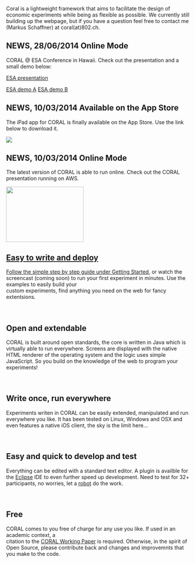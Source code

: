 Coral is a lightweight framework that aims to facilitate the design of economic experiments while being as flexible as possible. We currently still building up the webpage, but if you have a question feel free to contact me (Markus Schaffner) at coral(at)802.ch.

## NEWS, 28/06/2014 Online Mode ##

CORAL @ ESA Conference in Hawaii. Check out the presentation and a small demo below:

<a href='http://ec2-54-252-160-68.ap-southeast-2.compute.amazonaws.com:8888/__BEGIN'>ESA presentation</a>

<a href='http://ec2-54-252-160-68.ap-southeast-2.compute.amazonaws.com:8843/__BEGIN?Etype=BUYER'>ESA demo A</a>
<a href='http://ec2-54-252-160-68.ap-southeast-2.compute.amazonaws.com:8843/__BEGIN?Etype=SELLER'>ESA demo B</a>

## NEWS, 10/03/2014 Available on the App Store ##

The iPad app for CORAL is finally available on the App Store. Use the link below to download it.

[![](https://dl.dropboxusercontent.com/u/12198759/Download_on_the_App_Store_Badge_US-UK_135x40.png)](https://itunes.apple.com/au/app/coral-client-app/id837059404?mt=8)

## NEWS, 10/03/2014 Online Mode ##

The latest version of CORAL is able to run online. Check out the CORAL presentation running on AWS.

<a href='http://ec2-54-252-160-68.ap-southeast-2.compute.amazonaws.com:8080/__BEGIN'><img width='210px' height='150px' src='https://dl.dropboxusercontent.com/u/12198759/coralpres.png'>

<h2>Easy to write and deploy</h2>

Follow the simple step by step guide under <a href='GettingStarted.md'>Getting Started</a>, or watch the<br>
screencast (coming soon) to run your first experiment in minutes. Use the examples to easily build your<br>
custom experiments, find anything you need on the web for fancy extentsions.<br>
<br>
<br>
<h2>Open and extendable</h2>

CORAL is built around open standards, the core is written in Java which is virtually able to run everywhere. Screens are displayed with the native HTML renderer of the operating system and the logic uses simple JavaScript. So you build on the knowledge of the web to program your experiments!<br>
<br>
<br>
<h2>Write once, run everywhere</h2>

Experiments writen in CORAL can be easily extended, manipulated and run everywhere you like. It has been tested on Linux, Windows and OSX and even features a native iOS client, the sky is the limit here...<br>
<br>
<br>
<h2>Easy and quick to develop and test</h2>

Everything can be edited with a standard text editor. A plugin is availble for the <a href='Eclipse.md'>Eclipse</a> IDE to even further speed up development. Need to test for 32+ participants, no worries, let a <a href='robot.md'>robot</a> do the work.<br>
<br>
<br>
<h2>Free</h2>

CORAL comes to you free of charge for any use you like. If used in an academic context, a<br>
citation to the <a href='http://ideas.repec.org/p/qut/qubewp/wp016.html'>CORAL Working Paper</a> is required. Otherwise, in the spirit of Open Source, please contribute back and changes and improvemnts that you make to the code.